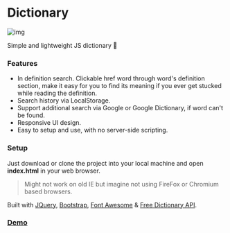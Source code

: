 # Dictionary
![img](https://raw.githubusercontent.com/lynchzival/dictionary/main/img/header.png)

Simple and lightweight JS dictionary 📕

### Features

* In definition search. Clickable href word through word's definition section, make it easy for you to find its meaning if you ever get stucked while reading the definition.
* Search history via LocalStorage.
* Support additional search via Google or Google Dictionary, if word can't be found.
* Responsive UI design.
* Easy to setup and use, with no server-side scripting.

### Setup

Just download or clone the project into your local machine and open <b>index.html</b> in your web browser. 
> Might not work on old IE but imagine not using FireFox or Chromium based browsers.

Built with [JQuery](https://jquery.com/), [Bootstrap](https://getbootstrap.com/), [Font Awesome](https://fontawesome.com/) & [Free Dictionary API](https://dictionaryapi.dev).

### [Demo](https://lynchzival.github.io/dictionary)
